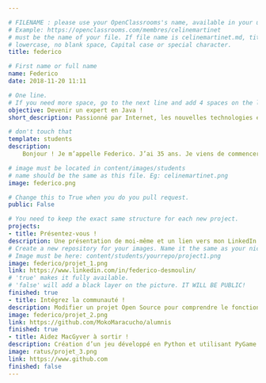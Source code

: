 ```yaml
---

# FILENAME : please use your OpenClassrooms's name, available in your url.
# Example: https://openclassrooms.com/membres/celinemartinet
# must be the name of your file. If file name is celinemartinet.md, title is celinemartinet.
# lowercase, no blank space, Capital case or special character.
title: federico

# First name or full name
name: Federico
date: 2018-11-20 11:11

# One line.
# If you need more space, go to the next line and add 4 spaces on the left, as in 'description'.
objective: Devenir un expert en Java !
short_description: Passionné par Internet, les nouvelles technologies et surtout de 3D.

# don't touch that
template: students
description: 
    Bonjour ! Je m’appelle Federico. J’ai 35 ans. Je viens de commencer une formation de développeur d’applications Java avec OpenClassrooms. Titulaire d’un Diplôme National d’Arts Plastiques obtenu à l’Ecole Supérieure d’Art et de Communication de Cambrai et photographe, je souhaite diversifier ma formation. Très heureux d’intégrer la communauté, je souhaite à tous les autres étudiants bonne chance !

# image must be located in content/images/students
# name should be the same as this file. Eg: celinemartinet.png
image: federico.png

# Change this to True when you do you pull request.
public: False

# You need to keep the exact same structure for each new project.
projects:
- title: Présentez-vous !
description: Une présentation de moi-même et un lien vers mon LinkedIn.
# Create a new repository for your images. Name it the same as your nickname and profile picture.
# Image must be here: content/students/yourrepo/project1.png
image: federico/projet_1.png
link: https://www.linkedin.com/in/federico-desmoulin/
# 'true' makes it fully available.
# 'false' will add a black layer on the picture. IT WILL BE PUBLIC!
finished: true
- title: Intégrez la communauté !
description: Modifier un projet Open Source pour comprendre le fonctionnement de Git, de Github et des pull requests. 
image: federico/projet_2.png
link: https://github.com/MokoMaracucho/alumnis
finished: true
- title: Aidez MacGyver à sortir !
description: Création d’un jeu développé en Python et utilisant PyGame.
image: ratus/projet_3.png
link: https://www.github.com
finished: false
---
```

